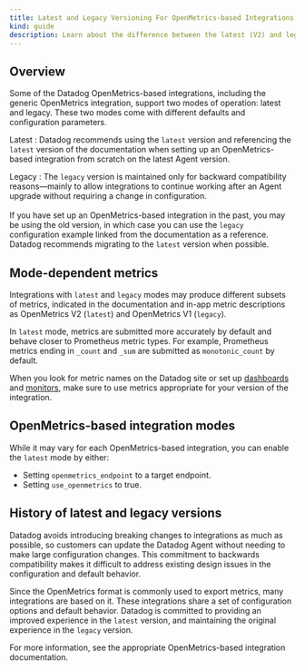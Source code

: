 ```yaml
---
title: Latest and Legacy Versioning For OpenMetrics-based Integrations
kind: guide
description: Learn about the difference between the latest (V2) and legacy (V1) versions of OpenMetrics-based integrations.
---
```


## Overview

Some of the Datadog OpenMetrics-based integrations, including the generic OpenMetrics integration, support two modes of operation: latest and legacy. These two modes come with different defaults and configuration parameters.

Latest
: Datadog recommends using the `latest` version and referencing the `latest` version of the documentation when setting up an OpenMetrics-based integration from scratch on the latest Agent version.

Legacy
: The `legacy` version is maintained only for backward compatibility reasons—mainly to allow integrations to continue working after an Agent upgrade without requiring a change in configuration. </br></br> If you have set up an OpenMetrics-based integration in the past, you may be using the old version, in which case you can use the `legacy` configuration example linked from the documentation as a reference. Datadog recommends migrating to the `latest` version when possible.

## Mode-dependent metrics

Integrations with `latest` and `legacy` modes may produce different subsets of metrics, indicated in the documentation and in-app metric descriptions as OpenMetrics V2 (`latest`) and OpenMetrics V1 (`legacy`). 

In `latest` mode, metrics are submitted more accurately by default and behave closer to Prometheus metric types. For example, Prometheus metrics ending in  `_count` and `_sum` are submitted as `monotonic_count` by default.

When you look for metric names on the Datadog site or set up [dashboards][3] and [monitors][4], make sure to use metrics appropriate for your version of the integration.

## OpenMetrics-based integration modes

While it may vary for each OpenMetrics-based integration, you can enable the `latest` mode by either:

* Setting `openmetrics_endpoint` to a target endpoint.
* Setting `use_openmetrics` to true.

## History of latest and legacy versions

<div class="alert alert-info">Datadog avoids introducing breaking changes to integrations as much as possible, so customers can update the Datadog Agent without needing to make large configuration changes. This commitment to backwards compatibility makes it difficult to address existing design issues in the configuration and default behavior.</div>

Since the OpenMetrics format is commonly used to export metrics, many integrations are based on it. These integrations share a set of configuration options and default behavior. Datadog is committed to providing an improved experience in the `latest` version, and maintaining the original experience in the `legacy` version.  

For more information, see the appropriate OpenMetrics-based integration documentation.

[3]: /dashboards/
[4]: /monitors/